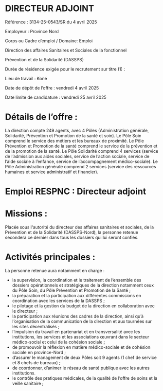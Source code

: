 # DIRECTEUR ADJOINT

Référence : 3134-25-0543/SR du 4 avril 2025

Employeur : Province Nord

Corps ou Cadre d’emploi / Domaine: Emploi

Direction des affaires Sanitaires et Sociales de la fonctionnel

Prévention et de la Solidarité (DASSPS)

Durée de résidence exigée pour le recrutement sur titre (1) :

Lieu de travail : Koné

Date de dépôt de l’offre : vendredi 4 avril 2025

Date limite de candidature : vendredi 25 avril 2025

# Détails de l’offre :

La direction compte 249 agents, avec 4 Pôles (Administration générale, Solidarité, Prévention et Promotion de la santé et soin). Le Pôle Soin comprend le service des métiers et les bureaux de proximité. Le Pôle Prévention et Promotion de la santé comprend le service de la prévention et de la promotion de la santé. Le Pôle Solidarité comprend 4 services (service de l’admission aux aides sociales, service de l’action sociale, service de l’aide sociale à l’enfance, service de l’accompagnement médico-sociale). Le Pôle Administration générale comprend 2 services (service des ressources humaines et service administratif et financier).

# Emploi RESPNC : Directeur adjoint

# Missions :

Placée sous l'autorité du directeur des affaires sanitaires et sociales, de la Prévention et de la Solidarité (DASSPS-Nord), la personne retenue secondera ce dernier dans tous les dossiers qui lui seront confiés.

# Activités principales :

La personne retenue aura notamment en charge :

- la supervision, la coordination et le traitement de l’ensemble des dossiers opérationnels et stratégiques de la direction notamment ceux du Pôle Soin, du Pôle Prévention et Promotion de la Santé ;
- la préparation et la participation aux différentes commissions en coordination avec les services de la DASSPS ;
- le pilotage et la gestion du budget de la direction en collaboration avec le directeur ;
- la participation aux réunions des cadres de la direction, ainsi qu’à l’organisation de la communication de la direction et aux tournées sur les sites décentralisés ;
- l’impulsion du travail en partenariat et en transversalité avec les institutions, les services et les associations œuvrant dans le secteur médico-social et celui de la cohésion sociale ;
- de promouvoir la réflexion en matière médico-sociale et de cohésion sociale en province-Nord ;
- d’assurer le management de deux Pôles soit 9 agents (1 chef de service et 8 chefs de bureaux) ;
- de coordonner, d’animer le réseau de santé publique avec les autres institutions.
- le contrôle des pratiques médicales, de la qualité de l’offre de soins et la veille sanitaire ;